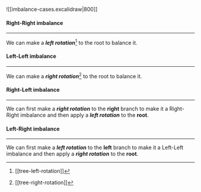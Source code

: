 ![[imbalance-cases.excalidraw|800]]

#### Right-Right imbalance
---
We can make a ***left rotation***[^1] to the root to balance it.

#### Left-Left imbalance
---
We can make a ***right rotation***[^2] to the root to balance it.

#### Right-Left imbalance
---
We can first make a ***right rotation*** to the **right** branch to make it a Right-Right imbalance and then apply a ***left rotation*** to the **root**. 
#### Left-Right imbalance
---
We can first make a ***left rotation*** to the **left** branch to make it a Left-Left imbalance and then apply a ***right rotation*** to the **root**. 

[^1]: [[tree-left-rotation]]

[^2]: [[tree-right-rotation]]
